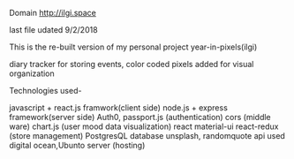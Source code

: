 Domain
http://ilgi.space 

last file udated  9/2/2018

This is the re-built version of my personal project year-in-pixels(ilgi)

diary tracker for storing events, color coded pixels added for visual organization

Technologies used-

 javascript + react.js framwork(client side)
 node.js + express framework(server side)
 Auth0, passport.js (authentication)
 cors (middle ware)
 chart.js (user mood data visualization)
 react material-ui
 react-redux (store management)
 PostgresQL database
 unsplash, randomquote api used 
 digital ocean,Ubunto server (hosting)
